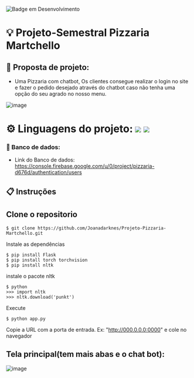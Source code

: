 ![Badge em Desenvolvimento](http://img.shields.io/static/v1?label=STATUS&message=EM%20DESENVOLVIMENTO&color=yellow&style=for-the-badge)



# 💡 Projeto-Semestral Pizzaria Martchello

## 🍕 Proposta de projeto: 
- Uma Pizzaria com chatbot, Os clientes consegue realizar o login no site e fazer o pedido desejado através do chatbot caso não tenha uma opção do seu agrado no nosso menu.

![image](https://media.licdn.com/dms/image/C4D22AQFgNoljIvh0Kw/feedshare-shrink_800/0/1671070740506?e=1686787200&v=beta&t=H5t9JKGjT4NYKx66rXojoZEkTHrBPdFvzhkSWMvnkqQ)


# ⚙️ Linguagens do projeto: <img src="https://img.shields.io/badge/Python-3776AB?style=for-the-badge&logo=python&logoColor=white" />  <img src="https://img.shields.io/badge/JavaScript-323330?style=for-the-badge&logo=javascript&logoColor=F7DF1E)" />

### 📁 Banco de dados:
- Link do Banco de dados: https://console.firebase.google.com/u/0/project/pizzaria-d676d/authentication/users

## 📋 Instruções 
 
## Clone o repositorio
```
$ git clone https://github.com/Joanadarknes/Projeto-Pizzaria-Martchello.git
```
Instale as dependências
```
$ pip install Flask 
$ pip install torch torchvision 
$ pip install nltk
```
instale o pacote nltk
```
$ python
>>> import nltk
>>> nltk.download('punkt')
```
Execute
```
$ python app.py 
```
Copie a URL com a porta de entrada. Ex: "http://000.0.0.0:0000" e cole no navegador


## Tela principal(tem mais abas e o chat bot):
![image](https://github.com/Joanadarknes/Projeto-Pizzaria-Martchello/assets/95653155/c9d052b2-0718-4804-b7c2-223689ce4889)



